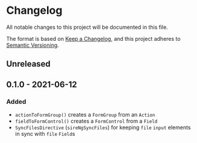 # Changelog

All notable changes to this project will be documented in this file.

The format is based on [Keep a Changelog][kac], and this project adheres to
[Semantic Versioning][semver].

[kac]: https://keepachangelog.com/en/1.0.0
[semver]: https://semver.org/spec/v2.0.0.html

## Unreleased

## 0.1.0 - 2021-06-12

### Added

- `actionToFormGroup()` creates a `FormGroup` from an `Action`
- `fieldToFormControl()` creates a `FormControl` from a `Field`
- `SyncFilesDirective` (`sireNgSyncFiles`) for keeping `file` `input` elements
  in sync with `file` `Field`s
